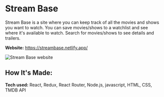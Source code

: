 # Stream Base
Stream Base is a site where you can keep track of all the movies and shows you want to watch. You can save movies/shows to a watchlist and see where it's available to watch. Search for movies/shows to see details and trailers.

**Website:** https://streambase.netlify.app/

![Stream Base website](https://user-images.githubusercontent.com/41929486/180893408-b02b71ae-f092-498a-815f-90059961f3e9.png)

## How It's Made:

**Tech used:** React, Redux, React Router, Node.js, javascript, HTML, CSS, TMDB API

<!-- Here's where you can go to town on how you actually built this thing. Write as much as you can here, it's totally fine if it's not too much just make sure you write *something*. If you don't have too much experience on your resume working on the front end that's totally fine. This is where you can really show off your passion and make up for that ten fold.

## Optimizations
*(optional)*

You don't have to include this section but interviewers *love* that you can not only deliver a final product that looks great but also functions efficiently. Did you write something then refactor it later and the result was 5x faster than the original implementation? Did you cache your assets? Things that you write in this section are **GREAT** to bring up in interviews and you can use this section as reference when studying for technical interviews!

## Lessons Learned:

No matter what your experience level, being an engineer means continuously learning. Every time you build something you always have those *whoa this is awesome* or *fuck yeah I did it!* moments. This is where you should share those moments! Recruiters and interviewers love to see that you're self-aware and passionate about growing.

## Examples:
Take a look at these couple examples that I have in my own portfolio:

**Palettable:** https://github.com/alecortega/palettable

**Twitter Battle:** https://github.com/alecortega/twitter-battle

**Patch Panel:** https://github.com/alecortega/patch-panel
-->

